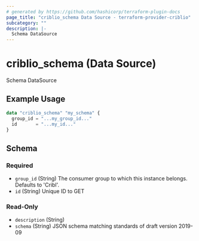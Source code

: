 ```yaml
---
# generated by https://github.com/hashicorp/terraform-plugin-docs
page_title: "criblio_schema Data Source - terraform-provider-criblio"
subcategory: ""
description: |-
  Schema DataSource
---
```


# criblio_schema (Data Source)

Schema DataSource

## Example Usage

```terraform
data "criblio_schema" "my_schema" {
  group_id = "...my_group_id..."
  id       = "...my_id..."
}
```

<!-- schema generated by tfplugindocs -->
## Schema

### Required

- `group_id` (String) The consumer group to which this instance belongs. Defaults to 'Cribl'.
- `id` (String) Unique ID to GET

### Read-Only

- `description` (String)
- `schema` (String) JSON schema matching standards of draft version 2019-09
